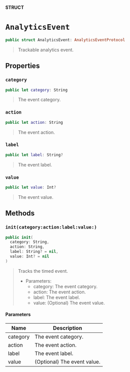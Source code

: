 **STRUCT**

# `AnalyticsEvent`

```swift
public struct AnalyticsEvent: AnalyticsEventProtocol
```

> Trackable analytics event.

## Properties
### `category`

```swift
public let category: String
```

> The event category.

### `action`

```swift
public let action: String
```

> The event action.

### `label`

```swift
public let label: String?
```

> The event label.

### `value`

```swift
public let value: Int?
```

> The event value.

## Methods
### `init(category:action:label:value:)`

```swift
public init(
  category: String,
  action: String,
  label: String? = nil,
  value: Int? = nil
)
```

> Tracks the timed event.
> - Parameters:
>   - category: The event category.
>   - action: The event action.
>   - label: The event label.
>   - value: (Optional) The event value.

#### Parameters

| Name | Description |
| ---- | ----------- |
| category | The event category. |
| action | The event action. |
| label | The event label. |
| value | (Optional) The event value. |